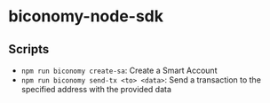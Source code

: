 # biconomy-node-sdk

## Scripts
- `npm run biconomy create-sa`: Create a Smart Account
- `npm run biconomy send-tx <to> <data>`: Send a transaction to the specified address with the provided data